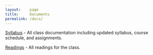 ```yaml
---
layout:    page
title:     Documents
permalink: /docs/
---
```


[Syllabus](http://goo.gl/CPlOcp) - All class documentation including updated syllabus, course schedule, and assignments.

[Readings](http://goo.gl/IyyM1n) - All readings for the class.
